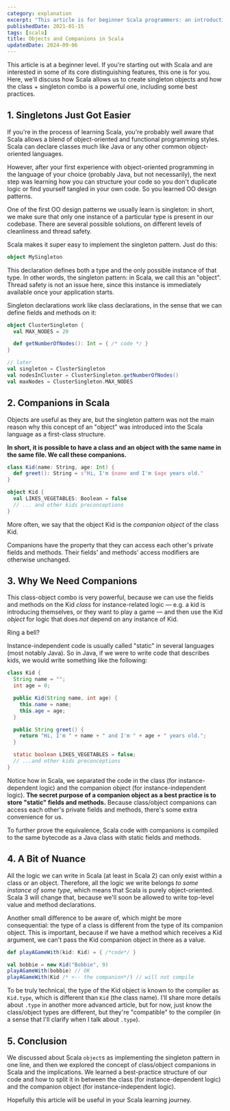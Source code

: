 ```yaml
---
category: explanation
excerpt: "This article is for beginner Scala programmers: an introduction to singleton objects and companion objects, exploring their uses, benefits, and best practices"
publishedDate: 2021-01-15
tags: [scala]
title: Objects and Companions in Scala
updatedDate: 2024-09-06
---
```


This article is at a beginner level. If you're starting out with Scala and are interested in some of its core distinguishing features, this one is for you. Here, we'll discuss how Scala allows us to create singleton objects and how the class + singleton combo is a powerful one, including some best practices.

## 1. Singletons Just Got Easier

If you're in the process of learning Scala, you're probably well aware that Scala allows a blend of object-oriented and functional programming styles. Scala can declare classes much like Java or any other common object-oriented languages.

However, after your first experience with object-oriented programming in the language of your choice (probably Java, but not necessarily), the next step was learning how you can structure your code so you don't duplicate logic or find yourself tangled in your own code. So you learned OO design patterns.

One of the first OO design patterns we usually learn is singleton: in short, we make sure that only one instance of a particular type is present in our codebase. There are several possible solutions, on different levels of cleanliness and thread safety.

Scala makes it super easy to implement the singleton pattern. Just do this:

```scala
object MySingleton
```

This declaration defines both a type and the only possible instance of that type. In other words, the singleton pattern: in Scala, we call this an "object". Thread safety is not an issue here, since this instance is immediately available once your application starts.

Singleton declarations work like class declarations, in the sense that we can define fields and methods on it:

```scala
object ClusterSingleton {
  val MAX_NODES = 20

  def getNumberOfNodes(): Int = { /* code */ }
}

// later
val singleton = ClusterSingleton
val nodesInCluster = ClusterSingleton.getNumberOfNodes()
val maxNodes = ClusterSingleton.MAX_NODES
```

## 2. Companions in Scala

Objects are useful as they are, but the singleton pattern was not the main reason why this concept of an "object" was introduced into the Scala language as a first-class structure.

**In short, it is possible to have a class and an object with the same name in the same file. We call these companions.**

```scala
class Kid(name: String, age: Int) {
  def greet(): String = s"Hi, I'm $name and I'm $age years old."
}

object Kid {
  val LIKES_VEGETABLES: Boolean = false
  // ... and other kids preconceptions
}
```

More often, we say that the object Kid is the _companion object_ of the class Kid.

Companions have the property that they can access each other's private fields and methods. Their fields' and methods' access modifiers are otherwise unchanged.

## 3. Why We Need Companions

This class-object combo is very powerful, because we can use the fields and methods on the Kid _class_ for instance-related logic &mdash; e.g. a kid is introducing themselves, or they want to play a game &mdash; and then use the Kid _object_ for logic that does _not_ depend on any instance of Kid.

Ring a bell?

Instance-independent code is usually called "static" in several languages (most notably Java). So in Java, if we were to write code that describes kids, we would write something like the following:

```java
class Kid {
  String name = "";
  int age = 0;

  public Kid(String name, int age) {
    this.name = name;
    this.age = age;
  }

  public String greet() {
    return "Hi, I'm " + name + " and I'm " + age + " years old.";
  }

  static boolean LIKES_VEGETABLES = false;
  // ...and other kids preconceptions
}
```

Notice how in Scala, we separated the code in the class (for instance-dependent logic) and the companion object (for instance-independent logic). **The secret purpose of a companion object as a best practice is to store "static" fields and methods.** Because class/object companions can access each other's private fields and methods, there's some extra convenience for us.

To further prove the equivalence, Scala code with companions is compiled to the same bytecode as a Java class with static fields and methods.

## 4. A Bit of Nuance

All the logic we can write in Scala (at least in Scala 2) can only exist within a class or an object. Therefore, all the logic we write belongs _to some instance of some type_, which means that Scala is purely object-oriented. Scala 3 will change that, because we'll soon be allowed to write top-level value and method declarations.

Another small difference to be aware of, which might be more consequential: the type of a class is different from the type of its companion object. This is important, because if we have a method which receives a Kid argument, we can't pass the Kid companion object in there as a value.

```scala
def playAGameWith(kid: Kid) = { /*code*/ }

val bobbie = new Kid("Bobbie", 9)
playAGameWith(bobbie) // OK
playAGameWith(Kid /* <-- the companion*/) // will not compile
```

To be truly technical, the type of the Kid object is known to the compiler as `Kid.type`, which is different than `Kid` (the class name). I'll share more details about `.type` in another more advanced article, but for now, just know the class/object types are different, but they're "compatible" to the compiler (in a sense that I'll clarify when I talk about `.type`).

## 5. Conclusion

We discussed about Scala `object`s as implementing the singleton pattern in one line, and then we explored the concept of class/object companions in Scala and the implications. We learned a best-practice structure of our code and how to split it in between the class (for instance-dependent logic) and the companion object (for instance-independent logic).

Hopefully this article will be useful in your Scala learning journey.
